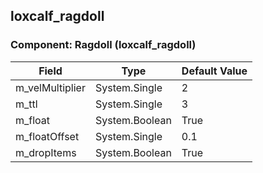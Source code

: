 ## loxcalf_ragdoll

### Component: Ragdoll (loxcalf_ragdoll)

|Field|Type|Default Value|
|---|---|---|
|m_velMultiplier|System.Single|2|
|m_ttl|System.Single|3|
|m_float|System.Boolean|True|
|m_floatOffset|System.Single|0.1|
|m_dropItems|System.Boolean|True|


